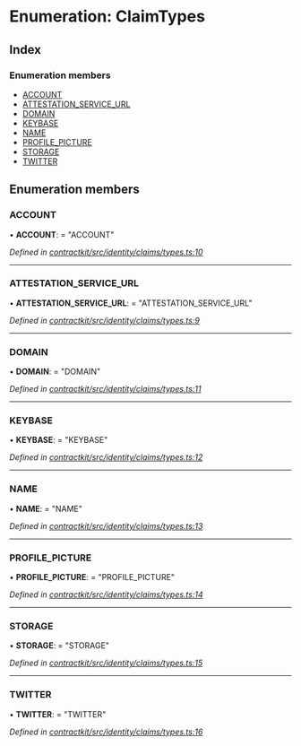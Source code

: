# Enumeration: ClaimTypes

## Index

### Enumeration members

* [ACCOUNT](_contractkit_src_identity_claims_types_.claimtypes.md#account)
* [ATTESTATION_SERVICE_URL](_contractkit_src_identity_claims_types_.claimtypes.md#attestation_service_url)
* [DOMAIN](_contractkit_src_identity_claims_types_.claimtypes.md#domain)
* [KEYBASE](_contractkit_src_identity_claims_types_.claimtypes.md#keybase)
* [NAME](_contractkit_src_identity_claims_types_.claimtypes.md#name)
* [PROFILE_PICTURE](_contractkit_src_identity_claims_types_.claimtypes.md#profile_picture)
* [STORAGE](_contractkit_src_identity_claims_types_.claimtypes.md#storage)
* [TWITTER](_contractkit_src_identity_claims_types_.claimtypes.md#twitter)

## Enumeration members

###  ACCOUNT

• **ACCOUNT**: = "ACCOUNT"

*Defined in [contractkit/src/identity/claims/types.ts:10](https://github.com/celo-org/celo-monorepo/blob/master/packages/contractkit/src/identity/claims/types.ts#L10)*

___

###  ATTESTATION_SERVICE_URL

• **ATTESTATION_SERVICE_URL**: = "ATTESTATION_SERVICE_URL"

*Defined in [contractkit/src/identity/claims/types.ts:9](https://github.com/celo-org/celo-monorepo/blob/master/packages/contractkit/src/identity/claims/types.ts#L9)*

___

###  DOMAIN

• **DOMAIN**: = "DOMAIN"

*Defined in [contractkit/src/identity/claims/types.ts:11](https://github.com/celo-org/celo-monorepo/blob/master/packages/contractkit/src/identity/claims/types.ts#L11)*

___

###  KEYBASE

• **KEYBASE**: = "KEYBASE"

*Defined in [contractkit/src/identity/claims/types.ts:12](https://github.com/celo-org/celo-monorepo/blob/master/packages/contractkit/src/identity/claims/types.ts#L12)*

___

###  NAME

• **NAME**: = "NAME"

*Defined in [contractkit/src/identity/claims/types.ts:13](https://github.com/celo-org/celo-monorepo/blob/master/packages/contractkit/src/identity/claims/types.ts#L13)*

___

###  PROFILE_PICTURE

• **PROFILE_PICTURE**: = "PROFILE_PICTURE"

*Defined in [contractkit/src/identity/claims/types.ts:14](https://github.com/celo-org/celo-monorepo/blob/master/packages/contractkit/src/identity/claims/types.ts#L14)*

___

###  STORAGE

• **STORAGE**: = "STORAGE"

*Defined in [contractkit/src/identity/claims/types.ts:15](https://github.com/celo-org/celo-monorepo/blob/master/packages/contractkit/src/identity/claims/types.ts#L15)*

___

###  TWITTER

• **TWITTER**: = "TWITTER"

*Defined in [contractkit/src/identity/claims/types.ts:16](https://github.com/celo-org/celo-monorepo/blob/master/packages/contractkit/src/identity/claims/types.ts#L16)*
